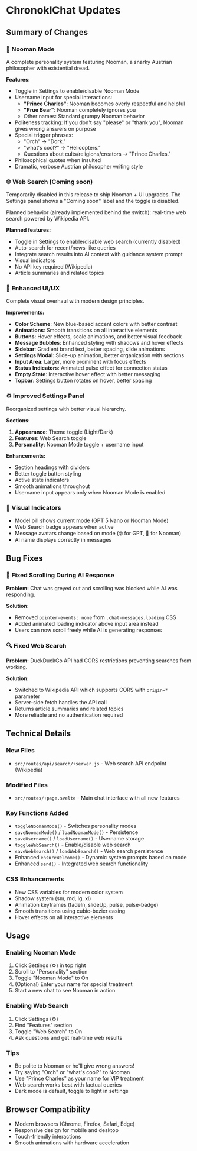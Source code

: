 # ChronoklChat Updates

## Summary of Changes

### 🧐 Nooman Mode
A complete personality system featuring Nooman, a snarky Austrian philosopher with existential dread.

**Features:**
- Toggle in Settings to enable/disable Nooman Mode
- Username input for special interactions:
  - **"Prince Charles"**: Nooman becomes overly respectful and helpful
  - **"Prue Bear"**: Nooman completely ignores you
  - Other names: Standard grumpy Nooman behavior
- Politeness tracking: If you don't say "please" or "thank you", Nooman gives wrong answers on purpose
- Special trigger phrases:
  - "Orch" → "Dork."
  - "what's cool?" → "Helicopters."
  - Questions about cults/religions/creators → "Prince Charles."
- Philosophical quotes when insulted
- Dramatic, verbose Austrian philosopher writing style

### 🌐 Web Search (Coming soon)
Temporarily disabled in this release to ship Nooman + UI upgrades. The Settings panel shows a "Coming soon" label and the toggle is disabled.

Planned behavior (already implemented behind the switch): real-time web search powered by Wikipedia API.

**Planned features:**
- Toggle in Settings to enable/disable web search (currently disabled)
- Auto-search for recent/news-like queries
- Integrate search results into AI context with guidance system prompt
- Visual indicators
- No API key required (Wikipedia)
- Article summaries and related topics

### 🎨 Enhanced UI/UX
Complete visual overhaul with modern design principles.

**Improvements:**
- **Color Scheme**: New blue-based accent colors with better contrast
- **Animations**: Smooth transitions on all interactive elements
- **Buttons**: Hover effects, scale animations, and better visual feedback
- **Message Bubbles**: Enhanced styling with shadows and hover effects
- **Sidebar**: Gradient brand text, better spacing, slide animations
- **Settings Modal**: Slide-up animation, better organization with sections
- **Input Area**: Larger, more prominent with focus effects
- **Status Indicators**: Animated pulse effect for connection status
- **Empty State**: Interactive hover effect with better messaging
- **Topbar**: Settings button rotates on hover, better spacing

### ⚙️ Improved Settings Panel
Reorganized settings with better visual hierarchy.

**Sections:**
1. **Appearance**: Theme toggle (Light/Dark)
2. **Features**: Web Search toggle
3. **Personality**: Nooman Mode toggle + username input

**Enhancements:**
- Section headings with dividers
- Better toggle button styling
- Active state indicators
- Smooth animations throughout
- Username input appears only when Nooman Mode is enabled

### 🎯 Visual Indicators
- Model pill shows current mode (GPT 5 Nano or Nooman Mode)
- Web Search badge appears when active
- Message avatars change based on mode (🤓 for GPT, 🧐 for Nooman)
- AI name displays correctly in messages

## Bug Fixes

### 🐛 Fixed Scrolling During AI Response
**Problem:** Chat was greyed out and scrolling was blocked while AI was responding.

**Solution:** 
- Removed `pointer-events: none` from `.chat-messages.loading` CSS
- Added animated loading indicator above input area instead
- Users can now scroll freely while AI is generating responses

### 🔍 Fixed Web Search
**Problem:** DuckDuckGo API had CORS restrictions preventing searches from working.

**Solution:**
- Switched to Wikipedia API which supports CORS with `origin=*` parameter
- Server-side fetch handles the API call
- Returns article summaries and related topics
- More reliable and no authentication required

## Technical Details

### New Files
- `src/routes/api/search/+server.js` - Web search API endpoint (Wikipedia)

### Modified Files
- `src/routes/+page.svelte` - Main chat interface with all new features

### Key Functions Added
- `toggleNoomanMode()` - Switches personality modes
- `saveNoomanMode()` / `loadNoomanMode()` - Persistence
- `saveUsername()` / `loadUsername()` - Username storage
- `toggleWebSearch()` - Enable/disable web search
- `saveWebSearch()` / `loadWebSearch()` - Web search persistence
- Enhanced `ensureWelcome()` - Dynamic system prompts based on mode
- Enhanced `send()` - Integrated web search functionality

### CSS Enhancements
- New CSS variables for modern color system
- Shadow system (sm, md, lg, xl)
- Animation keyframes (fadeIn, slideUp, pulse, pulse-badge)
- Smooth transitions using cubic-bezier easing
- Hover effects on all interactive elements

## Usage

### Enabling Nooman Mode
1. Click Settings (⚙️) in top right
2. Scroll to "Personality" section
3. Toggle "Nooman Mode" to On
4. (Optional) Enter your name for special treatment
5. Start a new chat to see Nooman in action

### Enabling Web Search
1. Click Settings (⚙️)
2. Find "Features" section
3. Toggle "Web Search" to On
4. Ask questions and get real-time web results

### Tips
- Be polite to Nooman or he'll give wrong answers!
- Try saying "Orch" or "what's cool?" to Nooman
- Use "Prince Charles" as your name for VIP treatment
- Web search works best with factual queries
- Dark mode is default, toggle to light in settings

## Browser Compatibility
- Modern browsers (Chrome, Firefox, Safari, Edge)
- Responsive design for mobile and desktop
- Touch-friendly interactions
- Smooth animations with hardware acceleration
